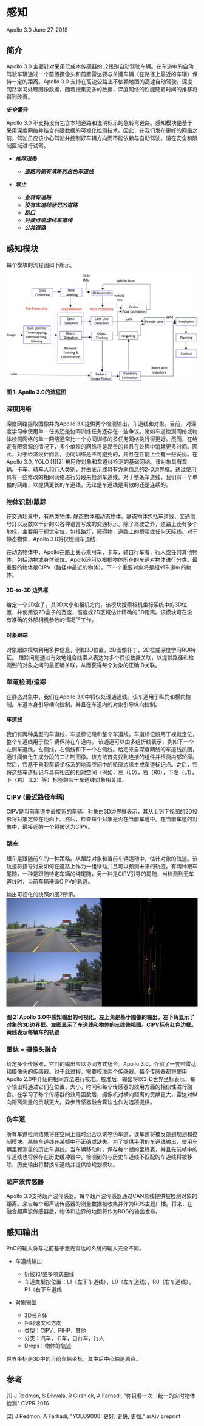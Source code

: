 # 感知
Apollo 3.0
June 27, 2018

## 简介
Apollo 3.0 主要针对采用低成本传感器的L2级别自动驾驶车辆。在车道中的自动驾驶车辆通过一个前置摄像头和前置雷达要与关键车辆（在路径上最近的车辆）保持一定的距离。Apollo 3.0 支持在高速公路上不依赖地图的高速自动驾驶。深度网路学习处理图像数据，随着搜集更多的数据，深度网络的性能随着时间的推移将得到改善。


***安全警告***

Apollo 3.0 不支持没有包含本地道路和说明标示的急转弯道路。感知模块是基于采用深度网络并结合有限数据的可视化检测技术。因此，在我们发布更好的网络之前，驾驶员应该小心驾驶并控制好车辆方向而不能依赖与自动驾驶。请在安全和限制区域进行试驾。

- ***推荐道路***
	- ***道路两侧有清晰的白色车道线***

- ***禁止***
	- ***急转弯道路***
	- ***没有车道线标记的道路***
	- ***路口***
	- ***对接点或虚线车道线***
	- ***公共道路***

## 感知模块
每个模块的流程图如下所示。

![Image](images/perception_flow_chart_apollo_3.0.png)

**图 1: Apollo 3.0的流程图**

### 深度网络
深度网络摄取图像并为Apollo 3.0提供两个检测输出，车道线和对象。目前，对深度学习中使用单一任务还是协同训练任务还存在一些争议。诸如车道检测网络或物体检测网络的单一网络通常比一个协同训练的多任务网络执行得更好。然而，在给定有限资源的情况下，多个单独的网络将是昂贵的并且在处理中消耗更多时间。因此，对于经济设计而言，协同训练是不可避免的，并且在性能上会有一些妥协。在 Apollo 3.0, YOLO [1][2] 被用作对象和车道线检测的基础网络。该对象具有车辆、卡车、骑车人和行人类别，并由表示成具有方向信息的2-D边界框。通过使用具有一些修改的相同网络进行分段来检测车道线。对于整条车道线，我们有一个单独的网络，以提供更长的车道线，无论是车道线是离散的还是连续的。

### 物体识别/跟踪
在交通场景中，有两类物体: 静态物体和动态物体。静态物体包括车道线、交通信号灯以及数以千计的以各种语言写成的交通标示。除了驾驶之外，道路上还有多个地标，主要用于视觉定位，包括路灯，障碍物，道路上的桥梁或任何天际线。对于静态物体，Apollo 3.0将仅检测车道线.

在动态物体中，Apollo在路上关心乘用车，卡车，骑自行车者，行人或任何其他物体，包括动物或身体部位。Apollo还可以根据物体所在的车道对物体进行分类。最重要的物体是CIPV（路径中最近的物体）。下一个重要对象将是相邻车道中的物体。

#### 2D-to-3D 边界框

给定一个2D盒子，其3D大小和相机方向，该模块搜索相机坐标系统中的3D位置，并使用该2D盒子的宽度，高度或2D区域估计精确的3D距离。该模块可在没有准确的外部相机参数的情况下工作。

#### 对象跟踪

对象跟踪模块利用多种信息，例如3D位置，2D图像补丁，2D框或深度学习ROI特征。 跟踪问题通过有效地组合线索来表达为多个假设数据关联，以提供路径和检测到的对象之间的最正确关联，从而获得每个对象的正确ID关联。

### 车道检测/追踪
在静态对象中，我们在Apollo 3.0中将仅处理通道线。该车道用于纵向和横向控制。车道本身引导横向控制，并且在车道内的对象引导纵向控制。

#### 车道线
我们有两种类型的车道线，车道标记段和整个车道线。车道标记段用于视觉定位，整个车道线用于使车辆保持在车道内。
该通道可以由多组折线表示，例如下一个左侧车道线，左侧线，右侧线和下一个右侧线。给定来自深度网络的车道线热图，通过阈值化生成分段的二进制图像。该方法首先找到连接的组件并检测内部轮廓。然后，它基于自我车辆坐标系的地面空间中的轮廓边缘生成车道标记点。之后，它将这些车道标记与具有相应的相对空间（例如，左（L0），右（R0），下左（L1），下（右）（L2）等）标签的若干车道线对象相关联。

### CIPV (最近路径车辆)
CIPV是当前车道中最接近的车辆。对象由3D边界框表示，其从上到下视图的2D投影将对象定位在地面上。然后，检查每个对象是否在当前车道中。在当前车道的对象中，最接近的一个将被选为CIPV。

### 跟车
跟车是跟随前车的一种策略。从跟踪对象和当前车辆运动中，估计对象的轨迹。该轨迹将指导对象如何在道路上作为一组移动并且可以预测未来的轨迹。有两种跟车尾随，一种是跟随特定车辆的纯尾随，另一种是CIPV引导的尾随，当检测到无车道线时，当前车辆遵循CIPV的轨迹。 

输出可视化的快照如图2所示。 
![Image](images/perception_visualization_apollo_3.0.png)

**图 2: Apollo 3.0中感知输出的可视化。左上角是基于图像的输出。左下角显示了对象的3D边界框。左图显示了车道线和物体的三维俯视图。CIPV标有红色边框。黄线表示每辆车的轨迹**

### 雷达 + 摄像头融合
给定多个传感器，它们的输出应以协同方式组合。Apollo 3.0，介绍了一套带雷达和摄像头的传感器。对于此过程，需要校准两个传感器。每个传感器都将使用Apollo 2.0中介绍的相同方法进行校准。校准后，输出将以3-D世界坐标表示，每个输出将通过它们在位置，大小，时间和每个传感器的效用方面的相似性进行融合。在学习了每个传感器的效用函数后，摄像机对横向距离的贡献更大，雷达对纵向距离测量的贡献更大。异步传感器融合算法也作为选项提供。

### 伪车道
所有车道检测结果将在空间上临时组合以诱导伪车道，该车道将被反馈到规划和控制模块。某些车道线在某帧中不正确或缺失。为了提供平滑的车道线输出，使用车辆里程测量的历史车道线。当车辆移动时，保存每个帧的里程表，并且先前帧中的车道线也将保存在历史缓冲器中。检测到的与历史车道线不匹配的车道线将被移除，历史输出将替换车道线并提供给规划模块。

### 超声波传感器
Apollo 3.0支持超声波传感器。每个超声波传感器通过CAN总线提供被检测对象的距离。来自每个超声波传感器的测量数据被收集并作为ROS主题广播。将来，在融合超声波传感器后，物体和边界的地图将作为ROS的输出发布。

## 感知输出
PnC的输入将与之前基于激光雷达的系统的输入完全不同。

- 车道线输出
	- 折线和/或多项式曲线
	- 车道类型按位置：L1（左下车道线），L0（左车道线），R0（右车道线），R1（右下车道线

- 对象输出
	- 3D长方体
	- 相对速度和方向
	- 类型：CIPV，PIHP，其他
	- 分类：汽车，卡车，自行车，行人
	- Drops：物体的轨迹

世界坐标是3D中的当前车辆坐标，其中后中心轴是原点。

## 参考
[1] J Redmon, S Divvala, R Girshick, A Farhadi, "你只看一次：统一的实时物体检测" CVPR 2016

[2] J Redmon, A Farhadi, "YOLO9000: 更好, 更快, 更强," arXiv preprint
